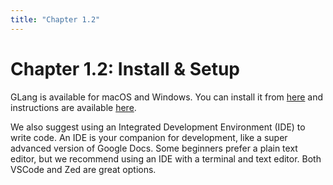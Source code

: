 ```yaml
---
title: "Chapter 1.2"
---
```


# Chapter 1.2: Install & Setup

GLang is available for macOS and Windows. You can install it from [here](/docs/install/) and instructions are available [here](/docs/install/#install-instructions).

We also suggest using an Integrated Development Environment (IDE) to write code. An IDE is your companion for development, like a super advanced version of Google Docs. Some beginners prefer a plain text editor, but we recommend using an IDE with a terminal and text editor. Both VSCode and Zed are great options.
